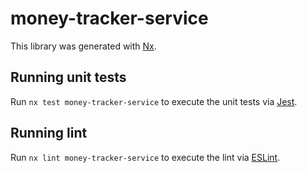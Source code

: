 # money-tracker-service

This library was generated with [Nx](https://nx.dev).

## Running unit tests

Run `nx test money-tracker-service` to execute the unit tests via [Jest](https://jestjs.io).

## Running lint

Run `nx lint money-tracker-service` to execute the lint via [ESLint](https://eslint.org/).
